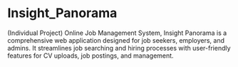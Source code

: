 # Insight_Panorama
(Individual Project) Online Job Management System, Insight Panorama is a comprehensive web application designed for job seekers, employers, and admins. It streamlines job searching and hiring processes with user-friendly features for CV uploads, job postings, and management.
